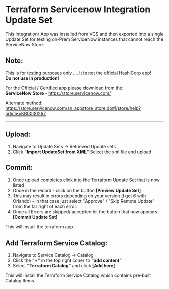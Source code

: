 # Terraform Servicenow Integration Update Set

This Integration/ App was installed from VCS and then exported into a single Update Set for testing on-Prem ServiceNow instances that cannot reach the ServiceNow Store.

Note:
-----------
This is for testing purposes only .... It is not the official HashiCorp app! <br />
**Do not use in production!** <br />

For the Official / Certified app please download from the: <br />
**ServiceNow Store** - https://store.servicenow.com/

Alternate method:<br /> https://store.servicenow.com/sn_appstore_store.do#!/store/help?article=KB0030267

------------------

Upload:
-------------
1. Navigate to Update Sets -> Retrieved Update sets
1. Click **"Import UpdateSet from XML"** Select the xml file and upload

Commit:
--------------
1. Once upload completes click into the Terraform Update Set that is now listed
1. Once in the record - click on the button **[Preview Update Set]**
1. This may result in errors depending on your version (I got 6 with Orlando) - in that case just select "Approve" / "Skip Remote Update" from the far right of each error.
1. Once all Errors are skipped/ accepted hit the button that now appears - **[Commit Update Set]**

This will install the terraform app.

Add Terraform Service Catalog:
-------------------------------
1. Navigate to Service Catalog -> Catalog
1. Click the **"+"** in the top right coner to **"add content"**
1. Select **"Terraform Catalog"** and click **[Add here]**

This will install the Terraform Service Catalog which contains pre-built Catalog Items.

#
